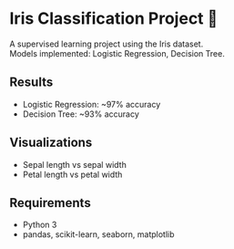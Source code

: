 # Iris Classification Project 🌸

A supervised learning project using the Iris dataset.  
Models implemented: Logistic Regression, Decision Tree.  

## Results
- Logistic Regression: ~97% accuracy
- Decision Tree: ~93% accuracy

## Visualizations
- Sepal length vs sepal width
- Petal length vs petal width 

## Requirements
- Python 3
- pandas, scikit-learn, seaborn, matplotlib
